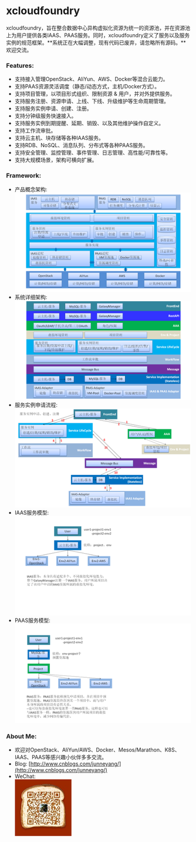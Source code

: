 # xcloudfoundry
xcloudfoundry，旨在整合数据中心异构虚拟化资源为统一的资源池，并在资源池上为用户提供各类IAAS、PAAS服务。同时，xcloudfoundry定义了服务以及服务实例的规范框架。**系统正在大幅调整，现有代码已废弃，请忽略所有源码。**欢迎交流。

### Features:    
* 支持接入管理OpenStack、AliYun、AWS、Docker等混合云能力。
* 支持PAAS资源灵活调度（静态/动态方式，主机/Docker方式）。
* 支持项目管理，以项目形式组织、限制资源 & 用户，并对外提供服务。
* 支持服务注册、资源申请、上线、下线、升级维护等生命周期管理。
* 支持服务实例申请、创建、注册。
* 支持分钟级服务快速接入。
* 支持服务实例到期提醒、延期、销毁、以及其他维护操作自定义。
* 支持工作流审批。
* 支持云主机、块存储等各种IAAS服务。
* 支持RDB、NoSQL、消息队列、分布式等各种PAAS服务。
* 支持安全管理、监控管理、事件管理、日志管理、高性能/可靠性等。
* 支持大规模场景，架构可横向扩展。

### Framework:    
* 产品概念架构:        
![image](screenshot/幻灯片1.PNG)
* 系统详细架构:    
![image](screenshot/幻灯片2.PNG)
* 服务实例申请流程:
![image](screenshot/幻灯片3.PNG)
* IAAS服务模型:
![image](screenshot/幻灯片4.PNG)
* PAAS服务模型:
![image](screenshot/幻灯片5.PNG)

### About Me:
* 欢迎对OpenStack、AliYun/AWS、Docker、Mesos/Marathon、K8S、IAAS、PAAS等感兴趣小伙伴多多交流。  
* Blog: [http://www.cnblogs.com/junneyang/](http://www.cnblogs.com/junneyang/)    
* WeChat:     
![image](screenshot/wechat.png)

